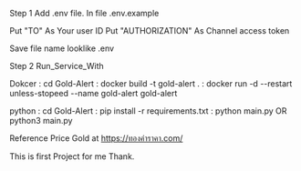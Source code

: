 Step 1 Add .env file. In file .env.example

  Put "TO" As Your user ID
  Put "AUTHORIZATION" As Channel access token

  Save file name looklike .env

Step 2 Run_Service_With

  Dokcer
    : cd Gold-Alert
    : docker build -t gold-alert .
    : docker run -d --restart unless-stopeed --name gold-alert gold-alert
    
  python
    : cd Gold-Alert
    : pip install -r requirements.txt
    : python main.py OR python3 main.py

Reference Price Gold at https://ทองคำราคา.com/

This is first Project for me Thank.

